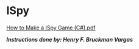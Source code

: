 # ISpy

[How to Make a ISpy Game (C#).pdf](https://github.com/AdmiralUmbrella/ISpy/files/8696872/How.to.Make.a.ISpy.Game.C.pdf)

_**Instructions done by: Henry F. Bruckman Vargas**_
